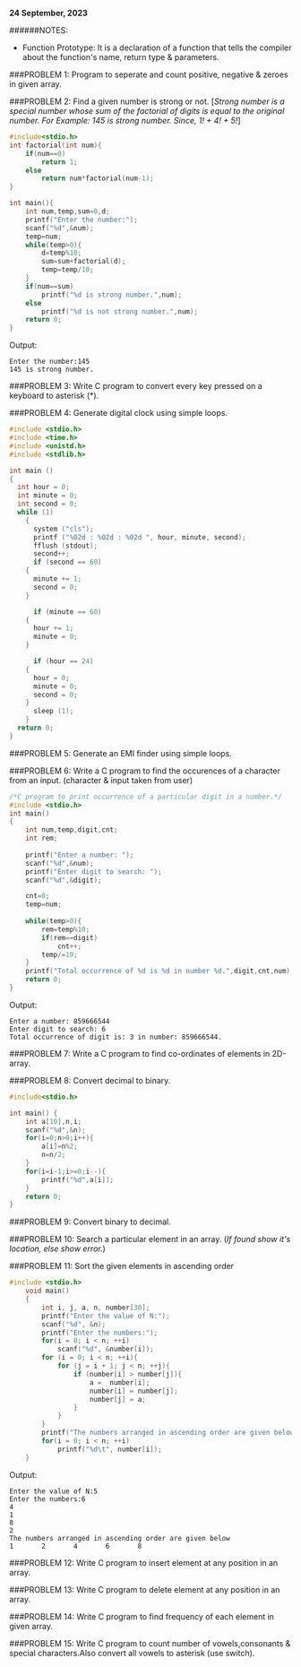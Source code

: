 **24 September, 2023**

######NOTES:
+ Function Prototype: It is a declaration of a function that tells the compiler about the function's name, return type & parameters.

###PROBLEM 1: Program to seperate and count positive, negative & zeroes in given array.

###PROBLEM 2: Find a given number is strong or not.
[_Strong number is a special number whose sum of the factorial of digits is equal to the original number. For Example: 145 is strong number. Since, 1! + 4! + 5!_]
```c
#include<stdio.h>
int factorial(int num){
    if(num==0)
        return 1;
    else
        return num*factorial(num-1);
}

int main(){
    int num,temp,sum=0,d;
    printf("Enter the number:");
    scanf("%d",&num);
    temp=num;
    while(temp>0){
        d=temp%10;
        sum=sum+factorial(d);
        temp=temp/10;
    }
    if(num==sum)
        printf("%d is strong number.",num);
    else
        printf("%d is not strong number.",num);
    return 0;
}
```
Output:
```
Enter the number:145
145 is strong number.
```
###PROBLEM 3: Write C program to convert every key pressed on a keyboard to asterisk (*).  

###PROBLEM 4: Generate digital clock using simple loops. 
```c
#include <stdio.h>
#include <time.h>
#include <unistd.h>
#include <stdlib.h>

int main ()
{
  int hour = 0;
  int minute = 0;
  int second = 0;
  while (1)
    {
      system ("cls");
      printf ("%02d : %02d : %02d ", hour, minute, second);
      fflush (stdout);
      second++;
      if (second == 60)
	{
	  minute += 1;
	  second = 0;
	}

      if (minute == 60)
	{
	  hour += 1;
	  minute = 0;
	}

      if (hour == 24)
	{
	  hour = 0;
	  minute = 0;
	  second = 0;
	}
      sleep (1);
    }
  return 0;
}
``` 
###PROBLEM 5: Generate an EMI finder using simple loops.  

###PROBLEM 6: Write a C program to find the occurences of a character from an input.
(character & input taken from user)
```c
/*C program to print occurrence of a particular digit in a number.*/ 
#include <stdio.h>
int main()
{
    int num,temp,digit,cnt;
    int rem;
 
    printf("Enter a number: ");
    scanf("%d",&num);
    printf("Enter digit to search: ");
    scanf("%d",&digit);

    cnt=0;
    temp=num;
 
    while(temp>0){
        rem=temp%10;
        if(rem==digit)
            cnt++;
        temp/=10;
    }
    printf("Total occurrence of %d is %d in number %d.",digit,cnt,num); 
    return 0;
}
```
Output:
```
Enter a number: 859666544
Enter digit to search: 6
Total occurrence of digit is: 3 in number: 859666544.
```
###PROBLEM 7: Write a C program to find co-ordinates of elements in 2D-array.

###PROBLEM 8: Convert decimal to binary.
```c
#include<stdio.h>

int main() {
    int a[10],n,i;
    scanf("%d",&n);
    for(i=0;n>0;i++){
        a[i]=n%2;
        n=n/2;
    }
    for(i=i-1;i>=0;i--){
        printf("%d",a[i]);
    }
    return 0;
}
```
###PROBLEM 9: Convert binary to decimal.

###PROBLEM 10: Search a particular element in an array.
(_If found show it's location, else show error._)  

###PROBLEM 11: Sort the given elements in ascending order
```c
#include <stdio.h>
    void main()
    {
        int i, j, a, n, number[30];
        printf("Enter the value of N:");
        scanf("%d", &n); 
        printf("Enter the numbers:");
        for(i = 0; i < n; ++i)
            scanf("%d", &number[i]);
        for (i = 0; i < n; ++i){
            for (j = i + 1; j < n; ++j){
                if (number[i] > number[j]){
                    a =  number[i];
                    number[i] = number[j];
                    number[j] = a;
                }
            }
        }
        printf("The numbers arranged in ascending order are given below \n");
        for(i = 0; i < n; ++i)
            printf("%d\t", number[i]);
    }
```
Output:
```
Enter the value of N:5
Enter the numbers:6
4
1
8
2
The numbers arranged in ascending order are given below 
1       2       4       6       8
```
###PROBLEM 12: Write C program to insert element at any position in an array.  

###PROBLEM 13: Write C program to delete element at any position in an array.  

###PROBLEM 14: Write C program to find frequency of each element in given array.  

###PROBLEM 15: Write C program to count number of vowels,consonants & special characters.Also convert all vowels to asterisk (use switch).

